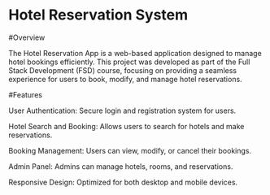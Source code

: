 # Hotel Reservation System
#Overview

The Hotel Reservation App is a web-based application designed to manage hotel bookings efficiently. This project was developed as part of the Full Stack Development (FSD) course, focusing on providing a seamless experience for users to book, modify, and manage hotel reservations.

#Features

User Authentication: Secure login and registration system for users.

Hotel Search and Booking: Allows users to search for hotels and make reservations.

Booking Management: Users can view, modify, or cancel their bookings.

Admin Panel: Admins can manage hotels, rooms, and reservations.

Responsive Design: Optimized for both desktop and mobile devices. 
